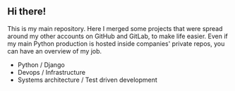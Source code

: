 ## Hi there!

This is my main repository. Here I merged some projects that were spread around my other accounts on GitHub and GitLab, to make life easier. Even if my main Python production is hosted inside companies' private repos, you can have an overview of my job. 

  * Python / Django
  * Devops / Infrastructure 
  * Systems architecture / Test driven development 
  
  

<!--
**robson-koji/robson-koji** is a ✨ _special_ ✨ repository because its `README.md` (this file) appears on your GitHub profile.

Here are some ideas to get you started:

- 🔭 I’m currently working on ...
- 🌱 I’m currently learning ...
- 👯 I’m looking to collaborate on ...
- 🤔 I’m looking for help with ...
- 💬 Ask me about ...
- 📫 How to reach me: ...
- 😄 Pronouns: ...
- ⚡ Fun fact: ...
-->
